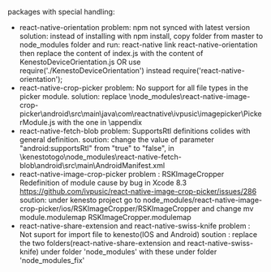 packages with special handling: 

* react-native-orientation
    problem: npm not synced with latest version 
    solution: instead of installing with npm install, copy folder from master to node_modules folder 
    and run: react-native link react-native-orientation
    then replace the content of index.js with the content of KenestoDeviceOrientation.js OR use require('./KenestoDeviceOrientation') instead require('react-native-orientation');
* react-native-crop-picker 
    problem: No support for all file types in the picker module. 
    solution: replace \node_modules\react-native-image-crop-picker\android\src\main\java\com\reactnative\ivpusic\imagepicker\PickerModule.js 
    with the one in \appendix
* react-native-fetch-blob
    problem: SupportsRtl definitions colides with general definition.
    soution: change the value of parameter "android:supportsRtl" from "true" to "false", 
             in \kenestotogo\node_modules\react-native-fetch-blob\android\src\main\AndroidManifest.xml  
*   react-native-image-crop-picker
    problem : RSKImageCropper Redefinition of module cause by bug in Xcode 8.3 https://github.com/ivpusic/react-native-image-crop-picker/issues/286
    soution: under kenesto project go to
            node_modules/react-native-image-crop-picker/ios/RSKImageCropper/RSKImageCropper
            and change mv module.modulemap RSKImageCropper.modulemap
* react-native-share-extension and react-native-swiss-knife
    problem : Not suport for import file to kenesto(IOS and Android)
    soution : replace the two folders(react-native-share-extension and react-native-swiss-knife) under folder 'node_modules' with these under folder 'node_modules_fix'